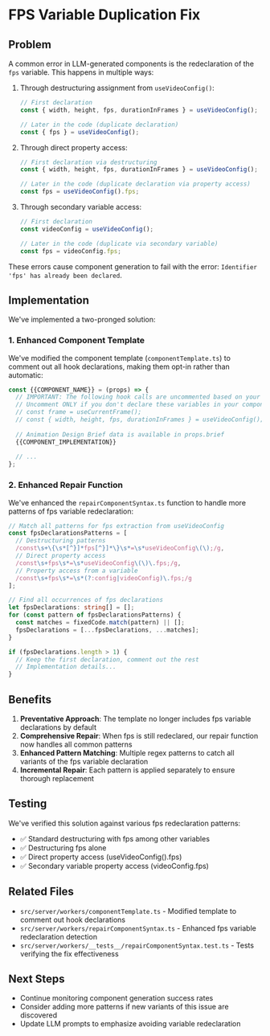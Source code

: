 # FPS Variable Duplication Fix

## Problem

A common error in LLM-generated components is the redeclaration of the `fps` variable. This happens in multiple ways:

1. Through destructuring assignment from `useVideoConfig()`:
   ```typescript
   // First declaration
   const { width, height, fps, durationInFrames } = useVideoConfig();
   
   // Later in the code (duplicate declaration)
   const { fps } = useVideoConfig();
   ```

2. Through direct property access:
   ```typescript
   // First declaration via destructuring
   const { width, height, fps, durationInFrames } = useVideoConfig();
   
   // Later in the code (duplicate declaration via property access)
   const fps = useVideoConfig().fps;
   ```

3. Through secondary variable access:
   ```typescript
   // First declaration
   const videoConfig = useVideoConfig();
   
   // Later in the code (duplicate via secondary variable)
   const fps = videoConfig.fps;
   ```

These errors cause component generation to fail with the error: `Identifier 'fps' has already been declared`.

## Implementation

We've implemented a two-pronged solution:

### 1. Enhanced Component Template

We've modified the component template (`componentTemplate.ts`) to comment out all hook declarations, making them opt-in rather than automatic:

```typescript
const {{COMPONENT_NAME}} = (props) => {
  // IMPORTANT: The following hook calls are uncommented based on your needs
  // Uncomment ONLY if you don't declare these variables in your component implementation
  // const frame = useCurrentFrame();
  // const { width, height, fps, durationInFrames } = useVideoConfig();
  
  // Animation Design Brief data is available in props.brief
  {{COMPONENT_IMPLEMENTATION}}
  
  // ...
};
```

### 2. Enhanced Repair Function

We've enhanced the `repairComponentSyntax.ts` function to handle more patterns of fps variable redeclaration:

```typescript
// Match all patterns for fps extraction from useVideoConfig
const fpsDeclarationsPatterns = [
  // Destructuring patterns
  /const\s+\{\s*[^}]*fps[^}]*\}\s*=\s*useVideoConfig\(\);/g,
  // Direct property access
  /const\s+fps\s*=\s*useVideoConfig\(\)\.fps;/g,
  // Property access from a variable
  /const\s+fps\s*=\s*(?:config|videoConfig)\.fps;/g
];

// Find all occurrences of fps declarations
let fpsDeclarations: string[] = [];
for (const pattern of fpsDeclarationsPatterns) {
  const matches = fixedCode.match(pattern) || [];
  fpsDeclarations = [...fpsDeclarations, ...matches];
}

if (fpsDeclarations.length > 1) {
  // Keep the first declaration, comment out the rest
  // Implementation details...
}
```

## Benefits

1. **Preventative Approach**: The template no longer includes fps variable declarations by default
2. **Comprehensive Repair**: When fps is still redeclared, our repair function now handles all common patterns
3. **Enhanced Pattern Matching**: Multiple regex patterns to catch all variants of the fps variable declaration
4. **Incremental Repair**: Each pattern is applied separately to ensure thorough replacement

## Testing

We've verified this solution against various fps redeclaration patterns:

- ✅ Standard destructuring with fps among other variables
- ✅ Destructuring fps alone
- ✅ Direct property access (useVideoConfig().fps)
- ✅ Secondary variable property access (videoConfig.fps)

## Related Files

- `src/server/workers/componentTemplate.ts` - Modified template to comment out hook declarations
- `src/server/workers/repairComponentSyntax.ts` - Enhanced fps variable redeclaration detection
- `src/server/workers/__tests__/repairComponentSyntax.test.ts` - Tests verifying the fix effectiveness

## Next Steps

- Continue monitoring component generation success rates
- Consider adding more patterns if new variants of this issue are discovered
- Update LLM prompts to emphasize avoiding variable redeclaration
